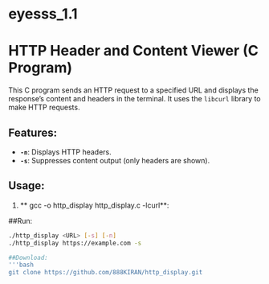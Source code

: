 # eyesss_1.1
# HTTP Header and Content Viewer (C Program)

This C program sends an HTTP request to a specified URL and displays the response’s content and headers in the terminal. It uses the `libcurl` library to make HTTP requests.

## Features:
- **`-n`**: Displays HTTP headers.
- **`-s`**: Suppresses content output (only headers are shown).

## Usage:
1. ** gcc -o http_display http_display.c -lcurl**:

##Run:
```bash
./http_display <URL> [-s] [-n]
./http_display https://example.com -s

##Download:
'''bash
git clone https://github.com/888KIRAN/http_display.git
